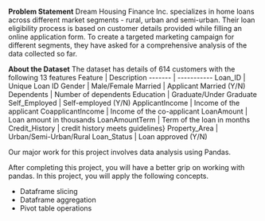 **Problem Statement**
Dream Housing Finance Inc. specializes in home loans across different market segments - rural, urban and semi-urban. Their loan eligibility process is based on customer details provided while filling an online application form. To create a targeted marketing campaign for different segments, they have asked for a comprehensive analysis of the data collected so far.

**About the Dataset**
The dataset has details of 614 customers with the following 13 features
Feature | Description
------- | -----------
Loan_ID | Unique Loan ID
Gender | Male/Female
Married | Applicant Married (Y/N)
Dependents | Number of dependents
Education	| Graduate/Under Graduate
Self_Employed | Self-employed (Y/N)
ApplicantIncome | Income of the applicant
CoapplicantIncome | Income of the co-applicant
LoanAmount | Loan amount in thousands
LoanAmountTerm | Term of the loan in months
Credit_History | credit history meets guidelines}
Property_Area | Urban/Semi-Urban/Rural
Loan_Status | Loan approved (Y/N)

Our major work for this project involves data analysis using Pandas.

After completing this project, you will have a better grip on working with pandas. In this project, you will apply the following concepts.

* Dataframe slicing
* Dataframe aggregation
* Pivot table operations
